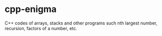 # cpp-enigma

C++ codes of arrays, stacks and other programs such nth largest number, recursion, factors of a number, etc.
